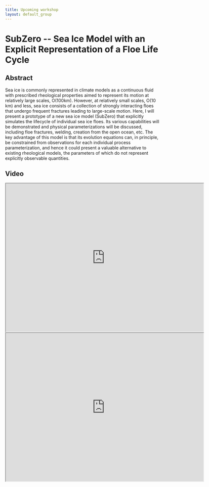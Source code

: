 ```yaml
---
title: Upcoming workshop
layout: default_group
---
```

# SubZero -- Sea Ice Model with an Explicit Representation of a Floe Life Cycle
## Abstract

Sea ice is commonly represented in climate models as a continuous fluid with prescribed rheological properties aimed to represent its motion at relatively large scales, O(100km). However, at relatively small scales, O(10 km) and less, sea ice consists of a collection of strongly interacting floes that undergo frequent fractures leading to large-scale motion. Here, I will present a prototype of a new sea ice model (SubZero) that explicitly simulates the lifecycle of individual sea ice floes. Its various capabilities will be demonstrated and physical parameterizations will be discussed, including floe fractures, welding, creation from the open ocean, etc. The key advantage of this model is that its evolution equations can, in principle, be constrained from observations for each individual process parameterization, and hence it could present a valuable alternative to existing rheological models, the parameters of which do not represent explicitly observable quantities.

## Video
<iframe src="https://drive.google.com/file/d/1GFA_UFD6LJyAqyYUX6ymrvYfDdeSOeIC/view?usp=sharing" width="640" height="480"></iframe>
<iframe src="https://drive.google.com/file/d/1cxUJR-oCZ2FoGCnLYz0q9d7vxnSK-CHs/view?usp=sharing" width="640" height="480"></iframe>


